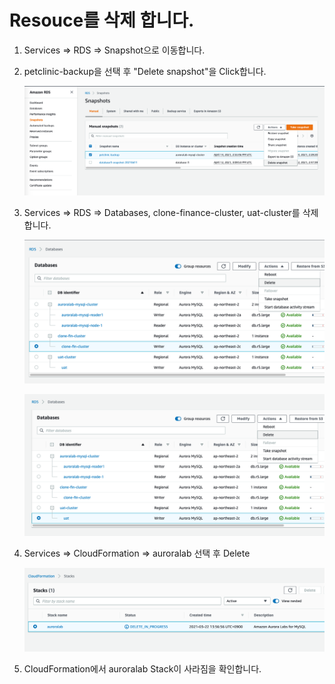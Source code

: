 # Resouce를 삭제 합니다.

1. Services => RDS => Snapshot으로 이동합니다.

2. petclinic-backup을 선택 후 "Delete snapshot"을 Click합니다.

   <kbd> ![GitHub Logo](images/54.png) </kbd>

3. Services => RDS => Databases, clone-finance-cluster, uat-cluster를 삭제합니다.

   <kbd> ![GitHub Logo](images/50.png) </kbd>

   <kbd> ![GitHub Logo](images/51.png) </kbd>

4. Services => CloudFormation => auroralab 선택 후 Delete

   <kbd> ![GitHub Logo](images/52.png) </kbd>

5. CloudFormation에서 auroralab Stack이 사라짐을 확인합니다.
